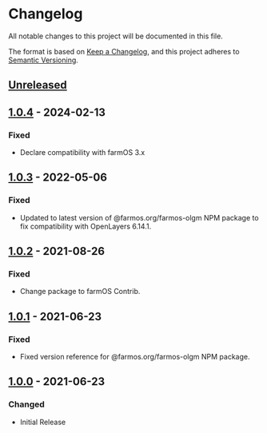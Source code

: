 # Changelog
All notable changes to this project will be documented in this file.

The format is based on [Keep a Changelog](https://keepachangelog.com/en/1.0.0/),
and this project adheres to [Semantic Versioning](https://semver.org/spec/v2.0.0.html).

## [Unreleased]

## [1.0.4] - 2024-02-13

### Fixed

- Declare compatibility with farmOS 3.x

## [1.0.3] - 2022-05-06

### Fixed

- Updated to latest version of @farmos.org/farmos-olgm NPM package to fix compatibility with OpenLayers 6.14.1.

## [1.0.2] - 2021-08-26

### Fixed

- Change package to farmOS Contrib.

## [1.0.1] - 2021-06-23

### Fixed

- Fixed version reference for @farmos.org/farmos-olgm NPM package.

## [1.0.0] - 2021-06-23

### Changed

- Initial Release

[Unreleased]: https://github.com/symbioquine/farm_map_google/compare/unbuilt-v1.0.4...HEAD
[1.0.4]: https://github.com/symbioquine/farm_map_google/compare/unbuilt-v1.0.3...unbuilt-v1.0.4
[1.0.3]: https://github.com/symbioquine/farm_map_google/compare/unbuilt-v1.0.2...unbuilt-v1.0.3
[1.0.2]: https://github.com/symbioquine/farm_map_google/compare/unbuilt-v1.0.1...unbuilt-v1.0.2
[1.0.1]: https://github.com/symbioquine/farm_map_google/compare/unbuilt-v1.0.0...unbuilt-v1.0.1
[1.0.0]: https://github.com/symbioquine/farm_map_google/releases/tag/unbuilt-v1.0.0
